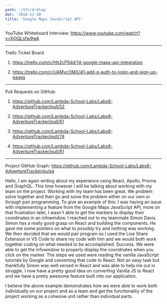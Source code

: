 ```yaml
---
path: '/third-blog'
dat: '2018-11-30'
title: 'Google Maps JavaScript API'
---
```


YouTube Whiteboard Interview:
https://www.youtube.com/watch?v=Xj0QLsfw9wA

---

Trello Ticket Board

1. https://trello.com/c/Hh2cP5dd/14-google-maps-api-integration

2. https://trello.com/c/UAMvcOMX/41-add-o-auth-to-login-and-sign-up-pages

---

Pull Requests on GitHub:

1. https://github.com/Lambda-School-Labs/Labs8-AdventureTracker/pull/52

2. https://github.com/Lambda-School-Labs/Labs8-AdventureTracker/pull/61

3. https://github.com/Lambda-School-Labs/Labs8-AdventureTracker/pull/74

4. https://github.com/Lambda-School-Labs/Labs8-AdventureTracker/pull/81

---

Project GitHub Graph: https://github.com/Lambda-School-Labs/Labs8-AdventureTracker/pulse

Hello, I am again writing about my experience using React, Apollo, Prisma and GraphQL. This time however I will be talking about working with my team on the project. Working with my team has been great. We problem solve together and then go and solve the problem either on our own or through pair programming. To give an example of this:
I was having an issue with implementing a feature from the Google Maps JavaScript API, more on that frustration later, I wasn't able to get the markers to display their coordinates in an infowindow. I reached out to my teammate Simon Davis. Simon has a really good grasp on React and building the components. He gave me some pointers on what to possibly try and nothing was working. We then decided that we would pair program so I used the Live Share Extension in VS Code to share my code with him and we would both work together coding on what needed to be accomplished. Success. We were able to get the infowindow to properly display the cooridnates when you click on the marker. The steps we used were reading the vanilla JavaScript tutorials by Google and converting that code to React. Not an easy task but thankfully Simon was well versed in React and was able to help me out in struggle. I now have a pretty good idea on converting Vanilla JS to React and we have a pretty awesome feature built into our application.

I believe the above example demonstrates how we were able to work both individually on our project and as a team and get the functionality of the project working as a cohesive unit rather than individual parts.
